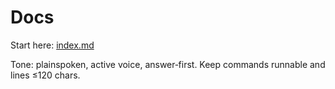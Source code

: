 # Docs

Start here: [index.md](index.md)

Tone: plainspoken, active voice, answer‑first. Keep commands runnable and lines ≤120 chars.

